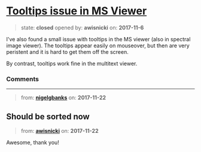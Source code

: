 # [Tooltips issue in MS Viewer](https://github.com/livingstoneonline/livingstoneonline/issues/240)

> state: **closed** opened by: **awisnicki** on: **2017-11-6**

I&#x27;ve also found a small issue with tooltips in the MS viewer (also in spectral image viewer). The tooltips appear easily on mouseover, but then are very peristent and it is hard to get them off the screen.

By contrast, tooltips work fine in the multitext viewer.

### Comments

---
> from: [**nigelgbanks**](https://github.com/livingstoneonline/livingstoneonline/issues/240#issuecomment-346274334) on: **2017-11-22**

Should be sorted now
---
> from: [**awisnicki**](https://github.com/livingstoneonline/livingstoneonline/issues/240#issuecomment-346388787) on: **2017-11-22**

Awesome, thank you!
